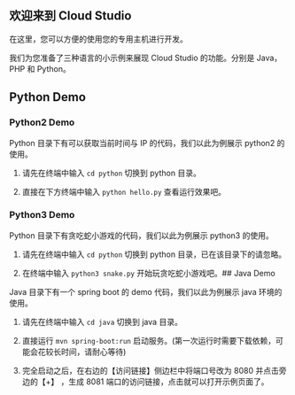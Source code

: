 ## 欢迎来到 Cloud Studio

在这里，您可以方便的使用您的专用主机进行开发。

我们为您准备了三种语言的小示例来展现 Cloud Studio 的功能。分别是 Java， PHP 和 Python。

## Python Demo
### Python2 Demo
Python 目录下有可以获取当前时间与 IP 的代码，我们以此为例展示 python2 的使用。

1. 请先在终端中输入 `cd python` 切换到 python 目录。

2. 直接在下方终端中输入 `python hello.py` 查看运行效果吧。

### Python3 Demo

Python 目录下有贪吃蛇小游戏的代码，我们以此为例展示 python3 的使用。

1. 请先在终端中输入 `cd python` 切换到 python 目录，已在该目录下的请忽略。

2. 在终端中输入 `python3 snake.py` 开始玩贪吃蛇小游戏吧。## Java Demo

Java 目录下有一个 spring boot 的 demo 代码，我们以此为例展示 java 环境的使用。

1. 请先在终端中输入 `cd java` 切换到 java 目录。

2. 直接运行 `mvn spring-boot:run` 启动服务。(第一次运行时需要下载依赖，可能会花较长时间，请耐心等待)

3. 完全启动之后，在右边的【访问链接】侧边栏中将端口号改为 8080 并点击旁边的【+】
，生成 8081 端口的访问链接，点击就可以打开示例页面了。
